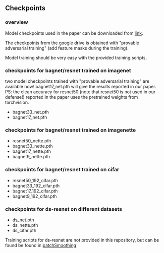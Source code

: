 ## Checkpoints
### overview
Model checkpoints used in the paper can be downloaded from [link](https://drive.google.com/drive/folders/1u5RsCuZNf7ddWW0utI4OrgWGmJCUDCuT?usp=sharing).

The checkpoints from the google drive is obtained with "provable adversarial training" (add feature masks during the training).

Model training should be very easy with the provided training scripts. 

### checkpoints for bagnet/resnet trained on imagenet
two model checkpoints trained with "provable adversarial training" are available now! bagnet17_net.pth will give the results reported in our paper. PS: the clean accuracy for resnet50 (note that resnet50 is not used in our defense!) reported in the paper uses the pretrained weights from torchvision.

- bagnet33_net.pth
- bagnet17_net.pth

### checkpoints for bagnet/resnet trained on imagenette
- resnet50_nette.pth
- bagnet33_nette.pth
- bagnet17_nette.pth
- bagnet9_nette.pth

### checkpoints for bagnet/resnet trained on cifar
- resnet50_192_cifar.pth
- bagnet33_192_cifar.pth
- bagnet17_192_cifar.pth
- bagnet9_192_cifar.pth

### checkpoints for ds-resnet on different datasets
- ds_net.pth
- ds_nette.pth
- ds_cifar.pth

Training scripts for ds-resnet are not provided in this repository, but can be found be found in [patchSmoothing](https://github.com/alevine0/patchSmoothing)
